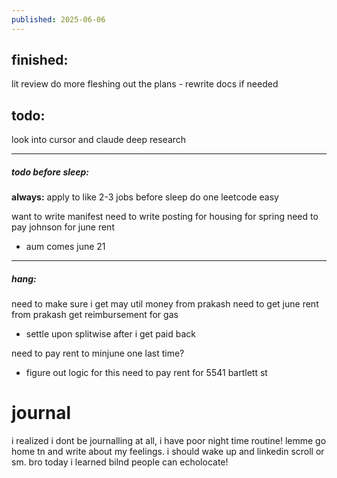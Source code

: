 ```yaml
---
published: 2025-06-06
---
```

## finished:

lit review
do more fleshing out the plans - rewrite docs if needed   

## todo:


look into cursor 
and claude deep research

----

##### todo before sleep:

**always:**
apply to like 2-3 jobs before sleep 
do one leetcode easy 

want to write manifest
need to write posting for housing for spring
need to pay johnson for june rent
- aum comes june 21


----
##### hang:

need to make sure i get may util money from prakash
need to get june rent from prakash
get reimbursement for gas
- settle upon splitwise after i get paid back

need to pay rent to minjune one last time?
- figure out logic for this 
need to pay rent for 5541 bartlett st 

# journal

i realized i dont be journalling at all, i have poor night time routine! lemme go home tn and write about my feelings. i should wake up and linkedin scroll or sm. bro today i learned bilnd people can echolocate!
